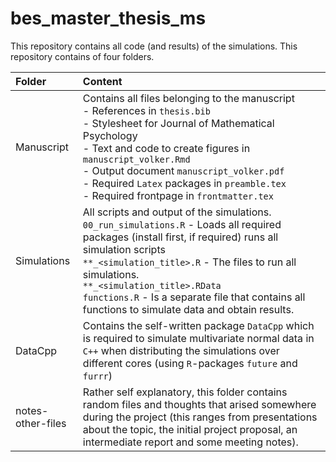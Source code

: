 # bes_master_thesis_ms

This repository contains all code (and results) of the simulations. This 
repository contains of four folders.

| Folder | Content |
|:---- |:------------------------- |
| Manuscript | Contains all files belonging to the manuscript <br> - References in `thesis.bib` <br> - Stylesheet for Journal of Mathematical Psychology <br> - Text and code to create figures in `manuscript_volker.Rmd` <br> - Output document `manuscript_volker.pdf` <br> - Required `Latex` packages in `preamble.tex` <br> - Required frontpage in `frontmatter.tex` |
| Simulations | All scripts and output of the simulations. <br> `00_run_simulations.R` - Loads all required packages (install first, if required) runs all simulation scripts <br> `**_<simulation_title>.R` - The files to run all simulations. <br> `**_<simulation_title>.RData` <br> `functions.R` - Is a separate file that contains all functions to simulate data and obtain results. |
| DataCpp | Contains the self-written package `DataCpp` which is required to simulate multivariate normal data in `C++` when distributing the simulations over different cores (using `R`-packages `future` and `furrr`) |
| notes-other-files | Rather self explanatory, this folder contains random files and thoughts that arised somewhere during the project (this ranges from presentations about the topic, the initial project proposal, an intermediate report and some meeting notes). |
